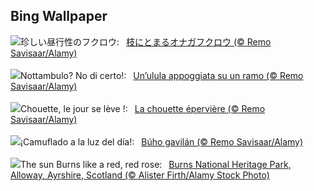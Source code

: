## Bing Wallpaper
![](https://www.bing.com/th?id=OHR.HawkOwl_JA-JP5530639554_UHD.jpg&w=1000)珍しい昼行性のフクロウ:&nbsp;&ensp;[枝にとまるオナガフクロウ (© Remo Savisaar/Alamy)](https://www.bing.com/th?id=OHR.HawkOwl_JA-JP5530639554_UHD.jpg)
<br><br/>
![](https://www.bing.com/th?id=OHR.HawkOwl_IT-IT8168664237_UHD.jpg&w=1000)Nottambulo? No di certo!:&nbsp;&ensp;[Un’ulula appoggiata su un ramo (© Remo Savisaar/Alamy)](https://www.bing.com/th?id=OHR.HawkOwl_IT-IT8168664237_UHD.jpg)
<br><br/>
![](https://www.bing.com/th?id=OHR.HawkOwl_FR-FR1707000792_UHD.jpg&w=1000)Chouette, le jour se lève !:&nbsp;&ensp;[La chouette épervière (© Remo Savisaar/Alamy)](https://www.bing.com/th?id=OHR.HawkOwl_FR-FR1707000792_UHD.jpg)
<br><br/>
![](https://www.bing.com/th?id=OHR.HawkOwl_ES-ES0489194970_UHD.jpg&w=1000)¡Camuflado a la luz del día!:&nbsp;&ensp;[Búho gavilán (© Remo Savisaar/Alamy)](https://www.bing.com/th?id=OHR.HawkOwl_ES-ES0489194970_UHD.jpg)
<br><br/>
![](https://www.bing.com/th?id=OHR.BurnsNightAlloway_EN-GB4165452223_UHD.jpg&w=1000)The sun Burns like a red, red rose:&nbsp;&ensp;[Burns National Heritage Park, Alloway, Ayrshire, Scotland (© Alister Firth/Alamy Stock Photo)](https://www.bing.com/th?id=OHR.BurnsNightAlloway_EN-GB4165452223_UHD.jpg)
<br><br/>
